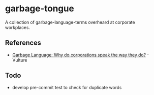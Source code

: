# garbage-tongue

A collection of garbage-language-terms overheard at corporate workplaces.

## References

- [Garbage Language: Why do corporations speak the way they do?](https://www.vulture.com/2020/02/spread-of-corporate-speak.html) - Vulture

## Todo

- develop pre-commit test to check for duplicate words
